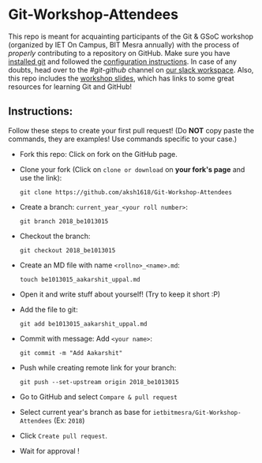 # Git-Workshop-Attendees

This repo is meant for acquainting participants of the Git & GSoC workshop (organized by IET On Campus, BIT Mesra annually) with the process of *properly* contributing to a repository on GitHub. Make sure you have [installed git](./Git_Install_Instructions.md) and followed the [configuration instructions](./Git_Config_Instructions.md). In case of any doubts, head over to the *#git-github* channel on [our slack workspace](https://kutt.it/ietslack). Also, this repo includes the [workshop slides](./Git_Github_Slides.pdf), which has links to some great resources for learning Git and GitHub!

## Instructions:

Follow these steps to create your first pull request! (Do **NOT** copy paste the commands, they are examples! Use commands specific to your case.)

- Fork this repo: Click on fork on the GitHub page.

- Clone your fork (Click on `clone or download` on **your fork's page** and use the link):

  ```git
  git clone https://github.com/aksh1618/Git-Workshop-Attendees
  ```

- Create a branch: `current_year_<your roll number>`:

  ```git
  git branch 2018_be1013015
  ```

- Checkout the branch:

  ```git
  git checkout 2018_be1013015
  ```

- Create an MD file with name `<rollno>_<name>.md`:

  ```git
  touch be1013015_aakarshit_uppal.md
  ```

- Open it and write stuff about yourself! (Try to keep it short :P)

- Add the file to git:

  ```git
  git add be1013015_aakarshit_uppal.md
  ```

- Commit with message: Add `<your name>`:

  ```git
  git commit -m "Add Aakarshit"
  ```

- Push while creating remote link for your branch:

   ```git
   git push --set-upstream origin 2018_be1013015
   ```

- Go to GitHub and select `Compare & pull request`

- Select current year's branch as base for `ietbitmesra/Git-Workshop-Attendees` (Ex: `2018`)

- Click `Create pull request`.

- Wait for approval !